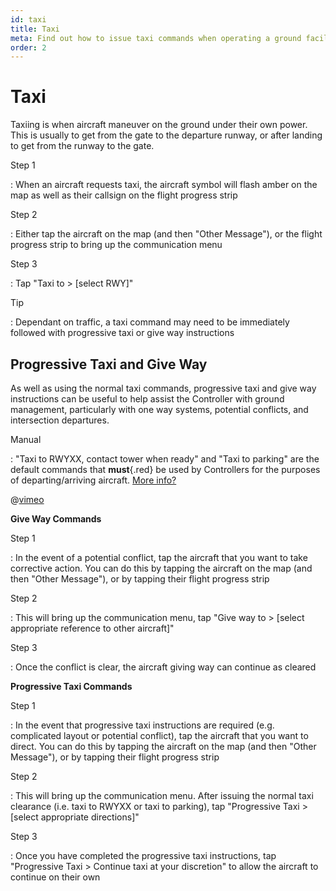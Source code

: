 ```yaml
---
id: taxi
title: Taxi
meta: Find out how to issue taxi commands when operating a ground facility within Infinite Flight.
order: 2
---
```


# Taxi



Taxiing is when aircraft maneuver on the ground under their own power. This is usually to get from the gate to the departure runway, or after landing to get from the runway to the gate.



Step 1

: When an aircraft requests taxi, the aircraft symbol will flash amber on the map as well as their callsign on the flight progress strip



Step 2

: Either tap the aircraft on the map (and then "Other Message"), or the flight progress strip to bring up the communication menu



Step 3

: Tap "Taxi to > [select RWY]"



Tip

: Dependant on traffic, a taxi command may need to be immediately followed with progressive taxi or give way instructions



## Progressive Taxi and Give Way

As well as using the normal taxi commands, progressive taxi and give way instructions can be useful to help assist the Controller with ground management, particularly with one way systems, potential conflicts, and intersection departures.



Manual

: "Taxi to RWYXX, contact tower when ready" and "Taxi to parking" are the default commands that **must**{.red} be used by Controllers for the purposes of departing/arriving aircraft. [More info?](/guide/atc-manual/2.-ground/2.2-taxi-and-use-of-give-way#2.2.2)



@[vimeo](560117809)



**Give Way Commands**

Step 1

: In the event of a potential conflict, tap the aircraft that you want to take corrective action. You can do this by tapping the aircraft on the map (and then "Other Message"), or by tapping their flight progress strip



Step 2

: This will bring up the communication menu, tap "Give way to > [select appropriate reference to other aircraft]"



Step 3

: Once the conflict is clear, the aircraft giving way can continue as cleared



**Progressive Taxi Commands**

Step 1

: In the event that progressive taxi instructions are required (e.g. complicated layout or potential conflict), tap the aircraft that you want to direct. You can do this by tapping the aircraft on the map (and then "Other Message"), or by tapping their flight progress strip



Step 2

: This will bring up the communication menu. After issuing the normal taxi clearance (i.e. taxi to RWYXX or taxi to parking), tap "Progressive Taxi > [select appropriate directions]"



Step 3

: Once you have completed the progressive taxi instructions, tap "Progressive Taxi > Continue taxi at your discretion" to allow the aircraft to continue on their own